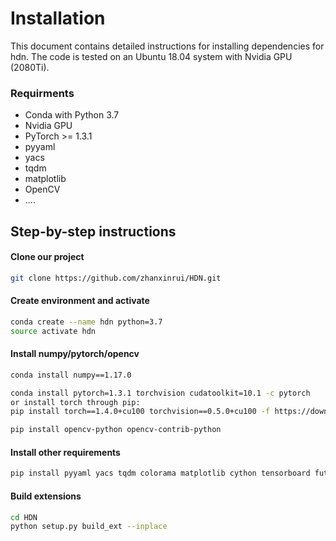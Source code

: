 # Installation

This document contains detailed instructions for installing dependencies for hdn. The code is tested on an Ubuntu 18.04 system with Nvidia GPU (2080Ti).



### Requirments
* Conda with Python 3.7
* Nvidia GPU
* PyTorch >= 1.3.1
* pyyaml
* yacs
* tqdm
* matplotlib
* OpenCV
* ....

## Step-by-step instructions
#### Clone our project 
```bash
git clone https://github.com/zhanxinrui/HDN.git
```

#### Create environment and activate

```bash
conda create --name hdn python=3.7
source activate hdn
```

#### Install numpy/pytorch/opencv
```bash
conda install numpy==1.17.0

conda install pytorch=1.3.1 torchvision cudatoolkit=10.1 -c pytorch
or install torch through pip: 
pip install torch==1.4.0+cu100 torchvision==0.5.0+cu100 -f https://download.pytorch.org/whl/torch_stable.html

pip install opencv-python opencv-contrib-python
```

#### Install other requirements
```bash
pip install pyyaml yacs tqdm colorama matplotlib cython tensorboard future  optuna graphviz scipy imageio kornia==0.2.1 Pillow optuna psutil memory_profiler shapely orjson mpi4py
```

#### Build extensions
```bash
cd HDN
python setup.py build_ext --inplace
```


